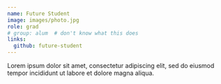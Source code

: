 ```yaml
---
name: Future Student
image: images/photo.jpg
role: grad
# group: alum  # don't know what this does
links:
  github: future-student
---
```


Lorem ipsum dolor sit amet, consectetur adipiscing elit, sed do eiusmod tempor incididunt ut labore et dolore magna aliqua.
